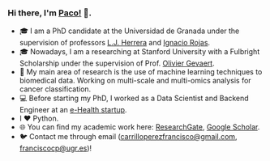 ### Hi there, I'm [Paco!](https://pacocp.es) 👋.  

- 🎓 I am a PhD candidate at the Universidad de Granada under the supervision of professors [L.J. Herrera](https://scholar.google.es/citations?hl=es&user=RsrJHl8AAAAJ) and [Ignacio Rojas](https://scholar.google.es/citations?user=o6uOKG0AAAAJ&hl=es&oi=ao).
- 🎓 Nowadays, I am a researching at Stanford University with a Fulbright Scholarship under the supervision of Prof. [Olivier Gevaert](https://profiles.stanford.edu/olivier-gevaert).
- 🧬 My main area of research is the use of machine learning techniques to biomedical data. Working on multi-scale and multi-omics analysis for cancer classification.
- 💻 Before starting my PhD, I worked as a Data Scientist and Backend Engineer at an [e-Health startup](https://www.mdurance.eu/).
- I ❤️ Python.
- 🌐 You can find my academic work here: [ResearchGate](https://www.researchgate.net/profile/Francisco_Carrillo-Perez), [Google Scholar](https://scholar.google.com/citations?user=KqHbnTkAAAAJ&hl=en).
- 🐦 Contact me through email (carrilloperezfrancisco@gmail.com, franciscocp@ugr.es)! 

